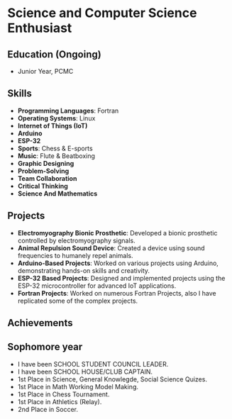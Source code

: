 # Science and Computer Science Enthusiast

## Education (Ongoing)
- Junior Year, PCMC

## Skills
- **Programming Languages**: Fortran
- **Operating Systems**: Linux
- **Internet of Things (IoT)**
- **Arduino**
- **ESP-32**
- **Sports**: Chess & E-sports
- **Music**: Flute & Beatboxing
- **Graphic Designing**
- **Problem-Solving**
- **Team Collaboration**
- **Critical Thinking**
- **Science And Mathematics**

## Projects
- **Electromyography Bionic Prosthetic**: Developed a bionic prosthetic controlled by electromyography signals.
- **Animal Repulsion Sound Device**: Created a device using sound frequencies to humanely repel animals.
- **Arduino-Based Projects**: Worked on various projects using Arduino, demonstrating hands-on skills and creativity.
- **ESP-32 Based Projects**: Designed and implemented projects using the ESP-32 microcontroller for advanced IoT applications.
- **Fortran Projects**: Worked on numerous Fortran Projects, also I have replicated some of the complex projects.

## Achievements
## Sophomore year
- I have been SCHOOL STUDENT COUNCIL LEADER.
- I have been SCHOOL HOUSE/CLUB CAPTAIN.
- 1st Place in Science, General Knowlegde, Social Science Quizes.
- 1st Place in Math Working Model Making.
- 1st Place in Chess Tournament.
- 1st Place in Athletics (Relay).
- 2nd Place in Soccer.

